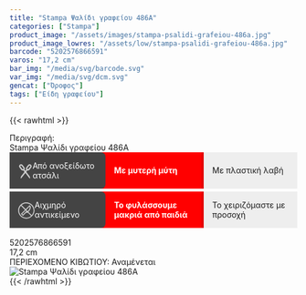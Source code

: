 ```yaml
---
title: "Stampa Ψαλίδι γραφείου 486A"
categories: ["Stampa"]
product_image: "/assets/images/stampa-psalidi-grafeiou-486a.jpg"
product_image_lowres: "/assets/low/stampa-psalidi-grafeiou-486a.jpg"
barcode: "5202576866591"
varos: "17,2 cm"
bar_img: "/media/svg/barcode.svg"
var_img: "/media/svg/dcm.svg"
gencat: ["Όροφος"]
tags: ["Είδη γραφείου"]
---
```

{{< rawhtml >}}

<div class="sload676"><div class="product"><div id="sistatika">Περιγραφή:</div><div class="alltext">Stampa Ψαλίδι γραφείου 486A</div><div class="alltext" style="padding:0;line-height:normal"><div class="stable1" style="margin-bottom:5px!important"><div class="strow1"><div><span><svg style="width:36px;margin-right:10px;position:relative;top:2px" viewBox="0 0 512.004 512.004"><g><g><path style="fill:#ccc" d="M419.941,465.244c-0.945-14.227-6.039-27.734-14.727-39.055L225.589,192.338 c16.508-25.383,15.469-58.68-3.18-82.992l-61.875-81.195c-12.07-15.734-30.344-25.867-50.133-27.805 c-20.116-1.937-39.46,4.305-54.616,17.633c-28.312,24.906-31.875,68.664-8.133,99.602l60.5,79.406 c18.672,24.344,50.586,33.961,79.359,24.578l220.648,287.312c1.547,2.016,3.914,3.125,6.344,3.125c0.945,0,1.898-0.164,2.82-0.516 c3.305-1.242,5.398-4.5,5.164-8.016L419.941,465.244z M79.636,68.846c0.836-6.367,4.094-12.016,9.164-15.914 c4.227-3.234,9.297-4.945,14.547-4.945c1.063,0,2.125,0.07,3.195,0.211c6.367,0.836,12.016,4.094,15.898,9.148l61.867,81.195 c8.055,10.5,6.07,25.602-4.43,33.664c-10.508,8.039-25.609,6.055-33.633-4.414L84.371,86.588 C80.48,81.51,78.793,75.205,79.636,68.846z"></path></g><g><path style="fill:#ccc" d="M456.222,17.979c-15.148-13.328-34.516-19.57-54.609-17.633 c-19.789,1.937-38.07,12.07-50.164,27.82l-61.828,81.164c-18.672,24.328-19.711,57.625-3.203,83.016l-30.469,39.656 c-22.031,0.031-39.945,17.961-39.945,40c0,3.438,0.461,6.859,1.375,10.227L106.793,426.19 c-8.688,11.32-13.781,24.828-14.727,39.055l-2.547,38.227c-0.235,3.516,1.859,6.773,5.164,8.016 c0.922,0.352,1.875,0.516,2.82,0.516c2.43,0,4.797-1.117,6.344-3.125L255.05,311.981c0.32,0.016,0.633,0.023,0.953,0.023 c22.055,0,40-17.945,40-40c0-3.828-0.539-7.594-1.617-11.234l30.109-39.203c28.805,9.391,60.695-0.234,79.383-24.594 l60.461-79.375C488.097,86.635,484.535,42.877,456.222,17.979z M427.636,86.588c-0.008,0.008-0.016,0.008-0.023,0.016 l-61.828,81.164c-8.063,10.484-23.141,12.484-33.656,4.438c-5.07-3.898-8.328-9.547-9.172-15.914 c-0.836-6.367,0.852-12.672,4.766-17.766l61.828-81.164c3.898-5.07,9.547-8.328,15.914-9.164c1.07-0.141,2.133-0.211,3.195-0.211 c5.25,0,10.32,1.711,14.547,4.945c5.07,3.898,8.328,9.547,9.164,15.914C433.214,75.205,431.527,81.51,427.636,86.588z"></path></g><g><path style="fill:#ddd" d="M255.785,256.002c-8.82,0-16,7.18-16,16s7.18,16,16,16s16-7.18,16-16 S264.605,256.002,255.785,256.002z"></path></g></g><g></g><g></g><g></g><g></g><g></g><g></g><g></g><g></g><g></g><g></g><g></g><g></g><g></g><g></g><g></g></svg></span><span>Από ανοξείδωτο ατσάλι</span></div><div>Με μυτερή μύτη</div><div>Με πλαστική λαβή</div></div></div><div class="stable1" style="margin-top:4px"><div class="strow1"><div><span><svg style="width:36px;margin-right:10px;fill:#ccc;position:relative;top:2px" viewBox="0 0 512 512"><path d="m256 0c-139.480469 0-256 116.132812-256 256 0 139.480469 116.132812 256 256 256 139.488281 0 256-116.140625 256-256 0-139.488281-116.140625-256-256-256zm0 482.011719c-57.238281-.007813-114.496094-22.3125-159.097656-66.914063-85.648438-85.644531-89.058594-217.871094-10.261719-307.246094l126.933594 126.933594-127.277344 127.28125 63.636719 63.640625 106.066406-106.066406 21.214844 21.210937 21.210937-21.210937 105.722657 105.71875c-42.828126 37.761719-95.476563 56.65625-148.148438 56.652344zm-21.214844-226.011719 21.214844 21.214844-106.066406 106.0625-21.210938-21.210938zm21.214844-21.214844 104.511719-104.507812c4.992187 9.488281 6.804687 20.5 4.898437 31.328125-6.789062 38.597656-25.023437 73.648437-52.738281 101.363281l-14.246094 14.246094zm169.363281 169.363282-105.722656-105.722657 14.246094-14.246093c32.09375-32.089844 53.210937-72.683594 61.070312-117.378907 4.460938-25.355469-3.734375-51.351562-21.921875-69.535156l-10.96875-10.972656-127.28125 127.28125-126.933594-126.933594c42.824219-37.757813 95.484376-56.652344 148.148438-56.652344 57.246094 0 114.492188 22.304688 159.101562 66.914063 85.644532 85.644531 89.054688 217.871094 10.261719 307.246094zm0 0"></path></svg></span><span>Αιχμηρό αντικείμενο</span></div><div>Το φυλάσσουμε μακριά από παιδιά</div><div>Το χειριζόμαστε με προσοχή</div></div></div><style>.stable1{display:table;width:100%;background:red}.strow1{display:table-row;width:100%}.strow1 div{display:table-cell;width:33.3%;padding:15px;vertical-align:middle}.strow1 span{vertical-align:middle;display:table-cell}.strow1 div:nth-child(1){background:#444;color:#fff;border-radius:0 8px 8px 0}.strow1 div:nth-child(2){color:#fff;font-weight:700}.strow1 div:nth-child(3){background:#eee;border-left:4px solid #e40102}@media only screen and (max-width:594px){.strow1 div{display:block;width:auto;border-radius:0!important;border:none!important}.stable1{margin-top:0!important;font-size:13pt}}</style><br></div><div id="barcode"><div id="barimage1"></div><span id="bartext">5202576866591</span></div><div id="varos"><div id="dimimg"></div><span id="varostext">17,2 cm</span></div><div id="kivotio">ΠΕΡΙΕΧΟΜΕΝΟ ΚΙΒΩΤΙΟΥ: Αναμένεται</div><div class="pimg"><img alt="Stampa Ψαλίδι γραφείου 486A" title="Stampa Ψαλίδι γραφείου 486A" src="/assets/images/stampa-psalidi-grafeiou-486a.jpg"></div></div></div>
{{< /rawhtml >}}


